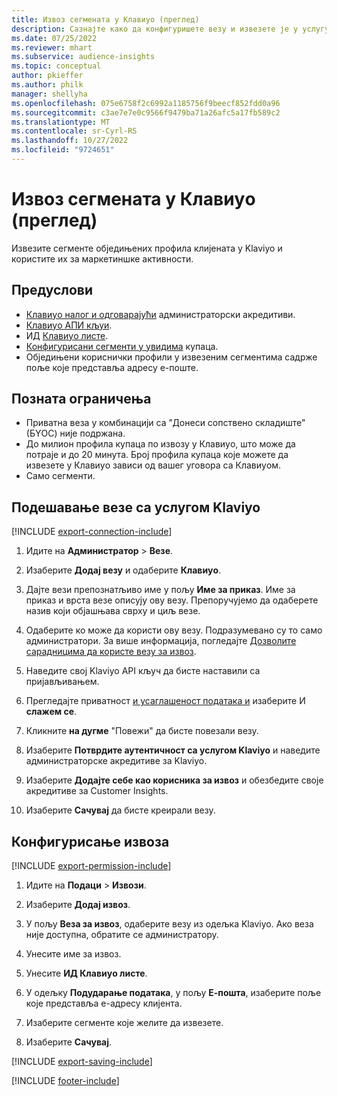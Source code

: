 ```yaml
---
title: Извоз сегмената у Клавиyо (преглед)
description: Сазнајте како да конфигуришете везу и извезете је у услугу Klaviyo.
ms.date: 07/25/2022
ms.reviewer: mhart
ms.subservice: audience-insights
ms.topic: conceptual
author: pkieffer
ms.author: philk
manager: shellyha
ms.openlocfilehash: 075e6758f2c6992a1185756f9beecf852fdd0a96
ms.sourcegitcommit: c3ae7e7e0c9566f9479ba71a26afc5a17fb589c2
ms.translationtype: MT
ms.contentlocale: sr-Cyrl-RS
ms.lasthandoff: 10/27/2022
ms.locfileid: "9724651"
---
```

# <a name="export-segments-to-klaviyo-preview"></a>Извоз сегмената у Клавиyо (преглед)

Извезите сегменте обједињених профила клијената у Klaviyo и користите их за маркетиншке активности.

## <a name="prerequisites"></a>Предуслови

- [Клавиyо налог и одговарајући](https://www.klaviyo.com/) администраторски акредитиви.
- [Клавиyо АПИ кљуи](https://help.klaviyo.com/hc/articles/115005062267-How-to-Manage-Your-Account-s-API-Keys).
- ИД [Клавиyо листе](https://help.klaviyo.com/hc/articles/115005078647-How-to-Find-a-List-ID).
- [Конфигурисани сегменти у увидима](segments.md) купаца.
- Обједињени кориснички профили у извезеним сегментима садрже поље које представља адресу е-поште.

## <a name="known-limitations"></a>Позната ограничења

- Приватна веза у комбинацији са "Донеси сопствено складиште" (БYОС) није подржана.
- До милион профила купаца по извозу у Клавиyо, што може да потраје и до 20 минута. Број профила купаца које можете да извезете у Клавиyо зависи од вашег уговора са Клавиyом.
- Само сегменти.

## <a name="set-up-connection-to-klaviyo"></a>Подешавање везе са услугом Klaviyo

[!INCLUDE [export-connection-include](includes/export-connection-admn.md)]

1. Идите на **Администратор** > **Везе**.

1. Изаберите **Додај везу** и одаберите **Клавиyо**.

1. Дајте вези препознатљиво име у пољу **Име за приказ**. Име за приказ и врста везе описују ову везу. Препоручујемо да одаберете назив који објашњава сврху и циљ везе.

1. Одаберите ко може да користи ову везу. Подразумевано су то само администратори. За више информација, погледајте [Дозволите сарадницима да користе везу за извоз](connections.md#allow-contributors-to-use-a-connection-for-exports).

1. Наведите свој Klaviyo API кључ да бисте наставили са пријављивањем.

1. Прегледајте приватност [и усаглашеност података и](connections.md#data-privacy-and-compliance) изаберите И **слажем се**.

1. Кликните **на дугме** "Повежи" да бисте повезали везу.

1. Изаберите **Потврдите аутентичност са услугом Klaviyo** и наведите администраторске акредитиве за Klaviyo.

1. Изаберите **Додајте себе као корисника за извоз** и обезбедите своје акредитиве за Customer Insights.

1. Изаберите **Сачувај** да бисте креирали везу.

## <a name="configure-an-export"></a>Конфигурисање извоза

[!INCLUDE [export-permission-include](includes/export-permission.md)]

1. Идите на **Подаци** > **Извози**.

1. Изаберите **Додај извоз**.

1. У пољу **Веза за извоз**, одаберите везу из одељка Klaviyo. Ако веза није доступна, обратите се администратору.

1. Унесите име за извоз.

1. Унесите **ИД Клавиyо листе**.

1. У одељку **Подударање података**, у пољу **Е-пошта**, изаберите поље које представља е-адресу клијента.

1. Изаберите сегменте које желите да извезете.

1. Изаберите **Сачувај**.

[!INCLUDE [export-saving-include](includes/export-saving.md)]

[!INCLUDE [footer-include](includes/footer-banner.md)]
